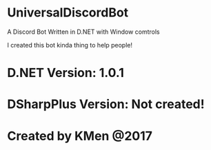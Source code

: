 # UniversalDiscordBot
A Discord Bot Written in D.NET with Window comtrols

I created this bot kinda thing to help people!

# D.NET Version: 1.0.1
# DSharpPlus Version: Not created!

# Created by KMen @2017
